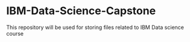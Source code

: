 # IBM-Data-Science-Capstone
This repository will be used for storing files related to IBM Data science course
